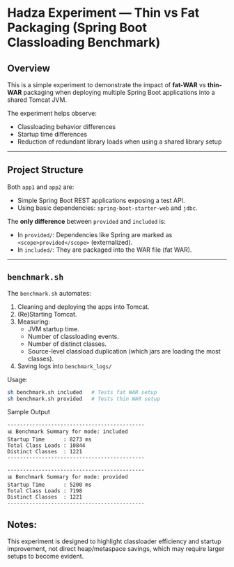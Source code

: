 # Hadza Experiment — Thin vs Fat Packaging (Spring Boot Classloading Benchmark)

## Overview

This is a simple experiment to demonstrate the impact of **fat-WAR** vs **thin-WAR** packaging when deploying multiple Spring Boot applications into a shared Tomcat JVM.

The experiment helps observe:
- Classloading behavior differences
- Startup time differences
- Reduction of redundant library loads when using a shared library setup

---

## Project Structure


Both `app1` and `app2` are:
- Simple Spring Boot REST applications exposing a test API.
- Using basic dependencies: `spring-boot-starter-web` and `jdbc`.

The **only difference** between `provided` and `included` is:
- In `provided/`: Dependencies like Spring are marked as `<scope>provided</scope>` (externalized).
- In `included/`: They are packaged into the WAR file (fat WAR).

---

## `benchmark.sh` 

The `benchmark.sh` automates:
1. Cleaning and deploying the apps into Tomcat.
2. (Re)Starting Tomcat.
3. Measuring:
   - JVM startup time.
   - Number of classloading events.
   - Number of distinct classes.
   - Source-level classload duplication (which jars are loading the most classes).
4. Saving logs into `benchmark_logs/`

Usage:
```bash
sh benchmark.sh included   # Tests fat WAR setup
sh benchmark.sh provided   # Tests thin WAR setup
```

Sample Output
```
--------------------------------------------
📊 Benchmark Summary for mode: included
Startup Time      : 8273 ms
Total Class Loads : 10844
Distinct Classes  : 1221
--------------------------------------------

--------------------------------------------
📊 Benchmark Summary for mode: provided
Startup Time      : 5200 ms
Total Class Loads : 7198
Distinct Classes  : 1221
--------------------------------------------
```

## Notes:

This experiment is designed to highlight classloader efficiency and startup improvement, not direct heap/metaspace savings, which may require larger setups to become evident.
